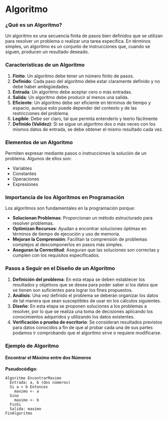# Algoritmo

### ¿Qué es un Algoritmo?

Un algoritmo es una secuencia finita de pasos bien definidos que se utilizan para resolver un problema o realizar una tarea específica. En términos simples, un algoritmo es un conjunto de instrucciones que, cuando se siguen, producen un resultado deseado.

### Características de un Algoritmo

1. **Finito**: Un algoritmo debe tener un número finito de pasos.
2. **Definido**: Cada paso del algoritmo debe estar claramente definido y no debe haber ambigüedades.
3. **Entrada**: Un algoritmo debe aceptar cero o más entradas.
4. **Salida**: Un algoritmo debe producir al menos una salida.
5. **Eficiente**: Un algoritmo debe ser eficiente en términos de tiempo y espacio, aunque esto puede depender del contexto y de las restricciones del problema.
6. **Legible**: Debe ser claro, tal que permita entenderlo y leerlo fácilmente
7. **Definido (Validez)**: Si se sigue un algoritmo dos o más veces con los mismos datos de entrada, se debe obtener el mismo resultado cada vez.

### Elementos de un Algoritmo

Permiten expresar mediante pasos o instrucciones la solución de un problema. Algunos de ellos son:

- Variables
- Constantes
- Operaciones
- Expresiones


### Importancia de los Algoritmos en Programación

Los algoritmos son fundamentales en la programación porque:

- **Solucionan Problemas**: Proporcionan un método estructurado para resolver problemas.
- **Optimizan Recursos**: Ayudan a encontrar soluciones óptimas en términos de tiempo de ejecución y uso de memoria.
- **Mejoran la Comprensión**: Facilitan la comprensión de problemas complejos al descomponerlos en pasos más simples.
- **Aseguran la Correctitud**: Aseguran que las soluciones son correctas y cumplen con los requisitos especificados.

### Pasos a Seguir en el Diseño de un Algoritmo

1. **Definición del problema**: En esta etapa se deben establecer los resultados y objetivos que se desea para poder saber si los datos que se tienen son suficientes para lograr los fines propuestos.
2. **Análisis**: Una vez definido el problema se deberán organizar los datos de tal manera que sean susceptibles de usar en los cálculos siguientes.
3. **Diseño**: En esta etapa se proponen soluciones a los problemas a resolver, por lo que se realiza una toma de decisiones aplicando los conocimientos adquiridos y utilizando los datos existentes.
4. **Verificación o prueba de escritorio**: Se consideran resultados previstos para datos conocidos a fin de que al probar cada una de sus partes podamos ir comprobando que el algoritmo sirve o requiere modificarse.



### Ejemplo de Algoritmo

#### Encontrar el Máximo entre dos Números

**Pseudocódigo**:

```plaintext
Algoritmo EncontrarMaximo
  Entrada: a, b (dos números)
  Si a > b Entonces
    maximo <- a
  Sino
    maximo <- b
  FinSi
  Salida: maximo
FinAlgoritmo
